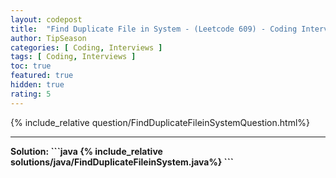 ```yaml
---
layout: codepost
title:  "Find Duplicate File in System - (Leetcode 609) - Coding Interview Question"
author: TipSeason
categories: [ Coding, Interviews ]
tags: [ Coding, Interviews ]
toc: true
featured: true
hidden: true
rating: 5
---
```


{% include_relative question/FindDuplicateFileinSystemQuestion.html%}
<hr>
<b>Solution:<b>
```java
{% include_relative solutions/java/FindDuplicateFileinSystem.java%}
```
